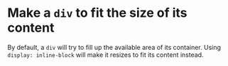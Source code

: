 # Make a `div` to fit the size of its content

By default, a `div` will try to fill up the available area of its container.
Using `display: inline-block` will make it resizes to fit its content instead.
